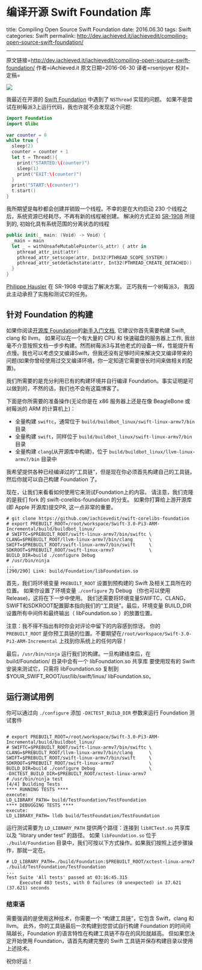 # 编译开源 Swift Foundation 库

title: Compiling Open Source Swift Foundation
date: 2016.06.30
tags: Swift
categories: Swift
permalink: http://dev.iachieved.it/iachievedit/compiling-open-source-swift-foundation/

---

原文链接=http://dev.iachieved.it/iachievedit/compiling-open-source-swift-foundation/
作者=iAchieved.it 
原文日期=2016-06-30
译者=rsenjoyer
校对=
定稿=

![](https://ws1.sinaimg.cn/large/006tNbRwgy1fuksdkfewij306o06omx6.jpg)

我最近在开源的 [Swift Foundation](https://github.com/apple/swift-corelibs-foundation) 中遇到了 `NSThread` 实现的问题。 如果不是尝试在树莓派3上运行代码，我也许就不会发现这个问题:

```swift
import Foundation
import Glibc
 
var counter = 0
while true {
  sleep(2)
  counter = counter + 1
  let t = Thread(){
    print("STARTED:\(counter)")
    sleep(1)
    print("EXIT:\(counter)")
  }
  print("START:\(counter)")
  t.start()
}

```
我所期望是每秒都会创建并销毁一个线程。不幸的是在大约启动 230 个线程之后，系统资源已经耗尽，不再有新的线程被创建。 解决的方式正如 [SR-1908](https://bugs.swift.org/browse/SR-1908) 所提到的, 初始化具有系统范围的分离状态的线程


```swift
public init(_ main: (Void) -> Void) {
  _main = main
  let _ = withUnsafeMutablePointer(&_attr) { attr in
    pthread_attr_init(attr)
    pthread_attr_setscope(attr, Int32(PTHREAD_SCOPE_SYSTEM))
    pthread_attr_setdetachstate(attr, Int32(PTHREAD_CREATE_DETACHED))
  }
}

```
[Philippe Hausler](https://github.com/phausler) 在 SR-1908 中提出了解决方案。 正巧我有一个树莓派3， 我因此主动承担了实施和测试它的任务。

## 针对 Foundation 的构建

如果你阅读[开源库 Foundation](https://github.com/apple/swift-corelibs-foundation)的[新手入门文档](https://github.com/apple/swift-corelibs-foundation/blob/master/Docs/GettingStarted.md), 它建议你首先需要构建 Swift, clang 和 llvm。 如果可以在一个有大量的 CPU 和 快速磁盘的服务器上工作, 我丝毫不介意按照文档一步步构建。然而树莓派3与其他老式的设备一样，性能提升有点慢。我也可以考虑交叉编译Swift，但我还没有足够时间来解决交叉编译带来的问题(如果你曾经使用过交叉编译环境，你一定知道它需要很长时间来做相关的配置)。

我们所需要的是充分利用已有的构建环境并自行编译 Foundation。事实证明是可以做到的，不然的话，我们也不会有这篇博客了。

下面是你所需要的准备操作(无论你是在 x86 服务器上还是在像 BeagleBone 或 树莓派的 ARM 的计算机上)：

+ 全量构建 `swiftc`，通常位于 `build/buildbot_linux/swift-linux-armv7/bin` 目录
+ 全量构建 `swift`，同样位于 `build/buildbot_linux/swift-linux-armv7/bin` 目录
+ 全量构建 `clang`(从开源库中构建)，位于 `build/buildbot_linux/llvm-linux-armv7/bin` 目录中

我希望提供各种已经编译过的“工具链”，但是现在你必须首先构建自己的工具链。然后你就可以自己构建 Foundation 了。

现在，让我们来看看如何使用它来测试Foundation上的内容。 请注意，我们克隆的是我们 fork 的 swift-corelibs-foundation 的分支。 如果你打算给上游开源库(即 Apple 开源库)提交PR, 这一点非常的重要。

```shell
# git clone https://github.com/iachievedit/swift-corelibs-foundation
# export PREBUILT_ROOT=/root/workspace/Swift-3.0-Pi3-ARM-Incremental/build/buildbot_linux/
# SWIFTC=$PREBUILT_ROOT/swift-linux-armv7/bin/swiftc \
CLANG=$PREBUILT_ROOT/llvm-linux-armv7/bin/clang      \
SWIFT=$PREBUILT_ROOT/swift-linux-armv7/bin/swift     \
SDKROOT=$PREBUILT_ROOT/swift-linux-armv7             \
BUILD_DIR=build ./configure Debug
# /usr/bin/ninja
...
[290/290] Link: build/Foundation/libFoundation.so

```

首先，我们将环境变量 `PREBUILT_ROOT` 设置到预构建的 Swift 及相关工具所在的位置。 如果你设置了环境变量 `./configure` 为 Debug （你也可以使用 Release)，这将在下一步中使用。 我们还需要将环境变量SWIFTC，CLANG，SWIFT和SDKROOT配置脚本指向我们的“工具链”。最后，环境变量 BUILD_DIR 设置所有中间件和最终输出（ libFoundation.so ）的放置位置。

注意：我不得不指出有时你会对评论中留下的内容感到惊讶。 你的 `PREBUILT_ROOT` 是你预工具链的位置。不要期望在`/root/workspace/Swift-3.0-Pi3-ARM-Incremental` 上找到你系统上的任何内容！

最后，`/usr/bin/ninja` 运行我们的构建。一旦构建结束后，在 build/Foundation/ 目录中会有一个 libFoundation.so 共享库 
要使用现有的 Swift 安装来测试它，只需将 libFoundation.so 复制到$YOUR_SWIFT_ROOT/usr/lib/swift/linux/ libFoundation.so。

## 运行测试用例

你可以通过向 `./configure` 添加 `-DXCTEST_BUILD_DIR` 参数来运行 Foundation 测试套件

```shell

# export PREBUILT_ROOT=/root/workspace/Swift-3.0-Pi3-ARM-Incremental/build/buildbot_linux/
# SWIFTC=$PREBUILT_ROOT/swift-linux-armv7/bin/swiftc \
CLANG=$PREBUILT_ROOT/llvm-linux-armv7/bin/clang      \
SWIFT=$PREBUILT_ROOT/swift-linux-armv7/bin/swift     \
SDKROOT=$PREBUILT_ROOT/swift-linux-armv7             \
BUILD_DIR=build ./configure Debug                    \
-DXCTEST_BUILD_DIR=$PREBUILT_ROOT/xctest-linux-armv7
# /usr/bin/ninja test
[4/4] Building Tests
**** RUNNING TESTS ****
execute:
LD_LIBRARY_PATH= build/TestFoundation/TestFoundation
**** DEBUGGING TESTS ****
execute:
LD_LIBRARY_PATH= lldb build/TestFoundation/TestFoundation

```

运行测试需要为 `LD_LIBRARY_PATH` 提供两个路径：连接到 `libXCTest.so` 共享库 以及 “library under test” 的路径。
如果 `libFoundation.so` 位于 `./build/Foundation` 目录中，我们可按以下方式操作。如果我们按照上述步骤操作，那就一定在。

```shell
# LD_LIBRARY_PATH=./build/Foundation:$PREBUILT_ROOT/xctest-linux-armv7 ./build/TestFoundation/TestFoundation
...
Test Suite 'All tests' passed at 03:16:45.315
     Executed 483 tests, with 0 failures (0 unexpected) in 37.621 (37.621) seconds

```

### 结束语

需要强调的是使用这种技术，你需要一个 “构建工具链”，它包含 Swift，clang 和 llvm。 此外，你的工具链最后一次构建到您尝试自行构建 Foundation 的时间间隔越长，Foundation 的语言特性在构建工具链不存在的风险就越高。 但如果您决定开始使用 Foundation，请首先构建完整的 Swift 工具链并保存构建目录以使用上述技术。

祝你好运！